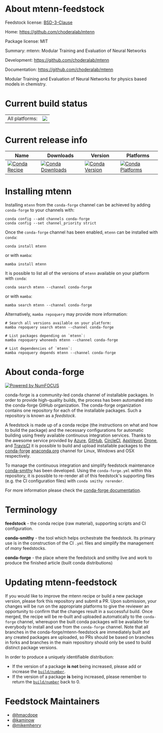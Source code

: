 About mtenn-feedstock
=====================

Feedstock license: [BSD-3-Clause](https://github.com/conda-forge/mtenn-feedstock/blob/main/LICENSE.txt)

Home: https://github.com/choderalab/mtenn

Package license: MIT

Summary: mtenn: Modular Training and Evaluation of Neural Networks

Development: https://github.com/choderalab/mtenn

Documentation: https://github.com/choderalab/mtenn

Modular Training and Evaluation of Neural Networks for physics based models in chemistry.


Current build status
====================


<table><tr><td>All platforms:</td>
    <td>
      <a href="https://dev.azure.com/conda-forge/feedstock-builds/_build/latest?definitionId=21192&branchName=main">
        <img src="https://dev.azure.com/conda-forge/feedstock-builds/_apis/build/status/mtenn-feedstock?branchName=main">
      </a>
    </td>
  </tr>
</table>

Current release info
====================

| Name | Downloads | Version | Platforms |
| --- | --- | --- | --- |
| [![Conda Recipe](https://img.shields.io/badge/recipe-mtenn-green.svg)](https://anaconda.org/conda-forge/mtenn) | [![Conda Downloads](https://img.shields.io/conda/dn/conda-forge/mtenn.svg)](https://anaconda.org/conda-forge/mtenn) | [![Conda Version](https://img.shields.io/conda/vn/conda-forge/mtenn.svg)](https://anaconda.org/conda-forge/mtenn) | [![Conda Platforms](https://img.shields.io/conda/pn/conda-forge/mtenn.svg)](https://anaconda.org/conda-forge/mtenn) |

Installing mtenn
================

Installing `mtenn` from the `conda-forge` channel can be achieved by adding `conda-forge` to your channels with:

```
conda config --add channels conda-forge
conda config --set channel_priority strict
```

Once the `conda-forge` channel has been enabled, `mtenn` can be installed with `conda`:

```
conda install mtenn
```

or with `mamba`:

```
mamba install mtenn
```

It is possible to list all of the versions of `mtenn` available on your platform with `conda`:

```
conda search mtenn --channel conda-forge
```

or with `mamba`:

```
mamba search mtenn --channel conda-forge
```

Alternatively, `mamba repoquery` may provide more information:

```
# Search all versions available on your platform:
mamba repoquery search mtenn --channel conda-forge

# List packages depending on `mtenn`:
mamba repoquery whoneeds mtenn --channel conda-forge

# List dependencies of `mtenn`:
mamba repoquery depends mtenn --channel conda-forge
```


About conda-forge
=================

[![Powered by
NumFOCUS](https://img.shields.io/badge/powered%20by-NumFOCUS-orange.svg?style=flat&colorA=E1523D&colorB=007D8A)](https://numfocus.org)

conda-forge is a community-led conda channel of installable packages.
In order to provide high-quality builds, the process has been automated into the
conda-forge GitHub organization. The conda-forge organization contains one repository
for each of the installable packages. Such a repository is known as a *feedstock*.

A feedstock is made up of a conda recipe (the instructions on what and how to build
the package) and the necessary configurations for automatic building using freely
available continuous integration services. Thanks to the awesome service provided by
[Azure](https://azure.microsoft.com/en-us/services/devops/), [GitHub](https://github.com/),
[CircleCI](https://circleci.com/), [AppVeyor](https://www.appveyor.com/),
[Drone](https://cloud.drone.io/welcome), and [TravisCI](https://travis-ci.com/)
it is possible to build and upload installable packages to the
[conda-forge](https://anaconda.org/conda-forge) [anaconda.org](https://anaconda.org/)
channel for Linux, Windows and OSX respectively.

To manage the continuous integration and simplify feedstock maintenance
[conda-smithy](https://github.com/conda-forge/conda-smithy) has been developed.
Using the ``conda-forge.yml`` within this repository, it is possible to re-render all of
this feedstock's supporting files (e.g. the CI configuration files) with ``conda smithy rerender``.

For more information please check the [conda-forge documentation](https://conda-forge.org/docs/).

Terminology
===========

**feedstock** - the conda recipe (raw material), supporting scripts and CI configuration.

**conda-smithy** - the tool which helps orchestrate the feedstock.
                   Its primary use is in the construction of the CI ``.yml`` files
                   and simplify the management of *many* feedstocks.

**conda-forge** - the place where the feedstock and smithy live and work to
                  produce the finished article (built conda distributions)


Updating mtenn-feedstock
========================

If you would like to improve the mtenn recipe or build a new
package version, please fork this repository and submit a PR. Upon submission,
your changes will be run on the appropriate platforms to give the reviewer an
opportunity to confirm that the changes result in a successful build. Once
merged, the recipe will be re-built and uploaded automatically to the
`conda-forge` channel, whereupon the built conda packages will be available for
everybody to install and use from the `conda-forge` channel.
Note that all branches in the conda-forge/mtenn-feedstock are
immediately built and any created packages are uploaded, so PRs should be based
on branches in forks and branches in the main repository should only be used to
build distinct package versions.

In order to produce a uniquely identifiable distribution:
 * If the version of a package **is not** being increased, please add or increase
   the [``build/number``](https://docs.conda.io/projects/conda-build/en/latest/resources/define-metadata.html#build-number-and-string).
 * If the version of a package **is** being increased, please remember to return
   the [``build/number``](https://docs.conda.io/projects/conda-build/en/latest/resources/define-metadata.html#build-number-and-string)
   back to 0.

Feedstock Maintainers
=====================

* [@hmacdope](https://github.com/hmacdope/)
* [@kaminow](https://github.com/kaminow/)
* [@mikemhenry](https://github.com/mikemhenry/)


<!-- dummy commit to enable rerendering -->

